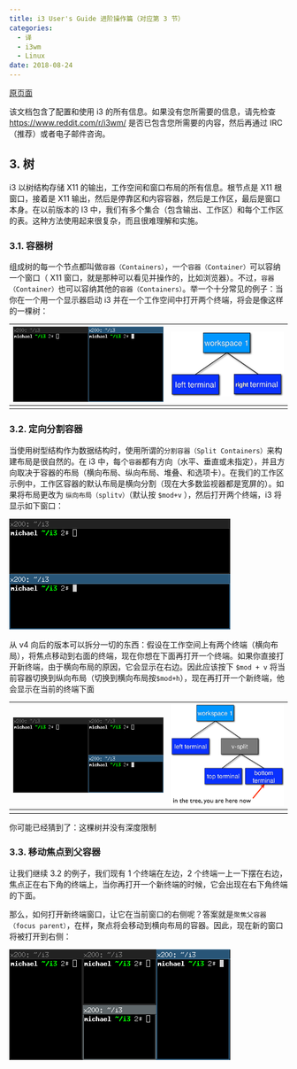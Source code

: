 ```yaml
---
title: i3 User's Guide 进阶操作篇（对应第 3 节）
categories:
  - 译
  - i3wm
  - Linux
date: 2018-08-24
---
```


[原页面](https://i3wm.org/docs/userguide.html)

该文档包含了配置和使用 i3 的所有信息。如果没有您所需要的信息，请先检查[<https://www.reddit.com/r/i3wm/>](https://www.reddit.com/r/i3wm/) 是否已包含您所需要的内容，然后再通过 IRC （推荐）或者电子邮件咨询。

## 3. 树

i3 以树结构存储 X11 的输出，工作空间和窗口布局的所有信息。根节点是 X11 根窗口，接着是 X11 输出，然后是停靠区和内容容器，然后是工作区，最后是窗口本身。在以前版本的 I3 中，我们有多个集合（包含输出、工作区）和每个工作区的表。这种方法使用起来很复杂，而且很难理解和实施。

### 3.1. 容器树

组成树的每一个节点都叫做`容器（Containers）`，一个`容器（Container）`可以容纳一个窗口（ X11 窗口，就是那种可以看见并操作的，比如浏览器）。不过，`容器（Container）`也可以容纳其他的`容器（Containers）`。举一个十分常见的例子：当你在一个用一个显示器启动 i3 并在一个工作空间中打开两个终端，将会是像这样的一棵树：

| ![tree-shot4](tree-shot4.png) | ![tree-layout2](tree-layout2.png) |
| :---------------------------- | --------------------------------: |
|                               |                                   |

### 3.2. 定向分割容器

当使用树型结构作为数据结构时，使用所谓的`分割容器（Split Containers）`来构建布局是很自然的。在 i3 中，每个`容器`都有方向（水平、垂直或未指定），并且方向取决于容器的布局（横向布局、纵向布局、堆叠、和选项卡）。在我们的工作区示例中，工作区容器的默认布局是横向分割（现在大多数监视器都是宽屏的）。如果将布局更改为 `纵向布局（splitv）`（默认按 `$mod+v` ），然后打开两个终端，i3 将显示如下窗口：

![tree-shot2](tree-shot2.png)

从 v4 向后的版本可以拆分一切的东西：假设在工作空间上有两个终端（横向布局），将焦点移动到右面的终端，现在你想在下面再打开一个终端。如果你直接打开新终端，由于横向布局的原因，它会显示在右边。因此应该按下 `$mod + v` 将当前容器切换到纵向布局（切换到横向布局按`$mod+h`），现在再打开一个新终端，他会显示在当前的终端下面

| ![tree-shot1](tree-shot1.png) | ![tree-layout1](tree-layout1.png) |
| ----------------------------- | --------------------------------- |
|                               |                                   |

你可能已经猜到了：这棵树并没有深度限制

### 3.3. 移动焦点到父容器

让我们继续 3.2 的例子，我们现有 1 个终端在左边，2 个终端一上一下摆在右边，焦点正在右下角的终端上，当你再打开一个新终端的时候，它会出现在右下角终端的下面。

那么，如何打开新终端窗口，让它在当前窗口的右侧呢？答案就是`聚焦父容器（focus parent）`，在样，聚点将会移动到横向布局的容器。因此，现在新的窗口将被打开到右侧：

![tree-shot3](tree-shot3.png)
